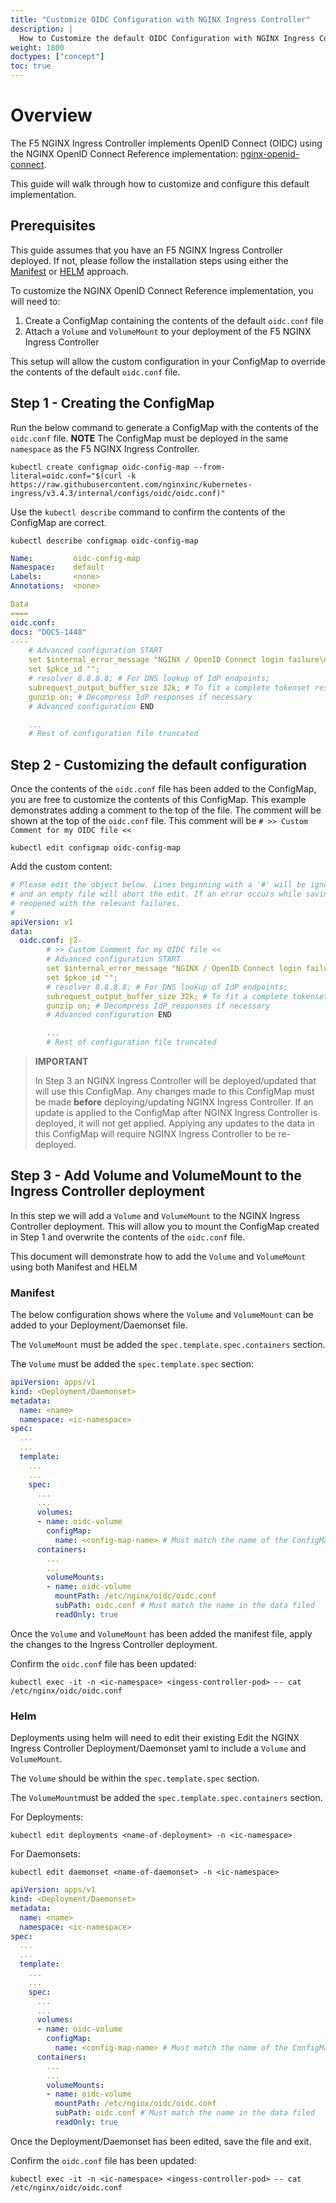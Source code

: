 ```yaml
---
title: "Customize OIDC Configuration with NGINX Ingress Controller"
description: |
  How to Customize the default OIDC Configuration with NGINX Ingress Controller
weight: 1800
doctypes: ["concept"]
toc: true
---
```


# Overview

The F5 NGINX Ingress Controller implements OpenID Connect (OIDC) using the NGINX OpenID Connect Reference implementation: [nginx-openid-connect](https://github.com/nginxinc/nginx-openid-connect).

This guide will walk through how to customize and configure this default implementation.

## Prerequisites

This guide assumes that you have an F5 NGINX Ingress Controller deployed. If not, please follow the installation steps using either the [Manifest](https://docs.nginx.com/nginx-ingress-controller/installation/installation-with-manifests/) or [HELM](https://docs.nginx.com/nginx-ingress-controller/installation/installation-with-helm/) approach.

To customize the NGINX OpenID Connect Reference implementation, you will need to:

1. Create a ConfigMap containing the contents of the default `oidc.conf` file
2. Attach a `Volume` and `VolumeMount` to your deployment of the F5 NGINX Ingress Controller

This setup will allow the custom configuration in your ConfigMap to override the contents of the default `oidc.conf` file.

## Step 1 - Creating the ConfigMap

Run the below command to generate a ConfigMap with the contents of the `oidc.conf` file.
**NOTE** The ConfigMap must be deployed in the same `namespace` as the F5 NGINX Ingress Controller.

```console
kubectl create configmap oidc-config-map --from-literal=oidc.conf="$(curl -k https://raw.githubusercontent.com/nginxinc/kubernetes-ingress/v3.4.3/internal/configs/oidc/oidc.conf)"
```

Use the `kubectl describe` command to confirm the contents of the ConfigMap are correct.

```console
kubectl describe configmap oidc-config-map
```

```yaml
Name:         oidc-config-map
Namespace:    default
Labels:       <none>
Annotations:  <none>

Data
====
oidc.conf:
docs: "DOCS-1448"
----
    # Advanced configuration START
    set $internal_error_message "NGINX / OpenID Connect login failure\n";
    set $pkce_id "";
    # resolver 8.8.8.8; # For DNS lookup of IdP endpoints;
    subrequest_output_buffer_size 32k; # To fit a complete tokenset response
    gunzip on; # Decompress IdP responses if necessary
    # Advanced configuration END

    ...
    # Rest of configuration file truncated
```

## Step 2 - Customizing the default configuration

Once the contents of the `oidc.conf` file has been added to the ConfigMap, you are free to customize the contents of this ConfigMap.
This example demonstrates adding a comment to the top of the file. The comment will be shown at the top of the `oidc.conf` file.
This comment will be `# >> Custom Comment for my OIDC file <<`

```console
kubectl edit configmap oidc-config-map
```

Add the custom content:

```yaml
# Please edit the object below. Lines beginning with a '#' will be ignored,
# and an empty file will abort the edit. If an error occurs while saving this file will be
# reopened with the relevant failures.
#
apiVersion: v1
data:
  oidc.conf: |2-
        # >> Custom Comment for my OIDC file <<
        # Advanced configuration START
        set $internal_error_message "NGINX / OpenID Connect login failure\n";
        set $pkce_id "";
        # resolver 8.8.8.8; # For DNS lookup of IdP endpoints;
        subrequest_output_buffer_size 32k; # To fit a complete tokenset response
        gunzip on; # Decompress IdP responses if necessary
        # Advanced configuration END

        ...
        # Rest of configuration file truncated
```

> **IMPORTANT**
>
> In Step 3 an NGINX Ingress Controller will be deployed/updated that will use this ConfigMap. Any changes made to this ConfigMap must be made **before** deploying/updating NGINX Ingress Controller. If an update is applied to the ConfigMap after NGINX Ingress Controller is deployed, it will not get applied. Applying any updates to the data in this ConfigMap will require NGINX Ingress Controller to be re-deployed.

## Step 3 - Add Volume and VolumeMount to the Ingress Controller deployment

In this step we will add a `Volume` and `VolumeMount` to the NGINX Ingress Controller deployment.
This will allow you to mount the ConfigMap created in Step 1 and overwrite the contents of the `oidc.conf` file.

This document will demonstrate how to add the `Volume` and `VolumeMount` using both Manifest and HELM

### Manifest

The below configuration shows where the `Volume` and `VolumeMount` can be added to your Deployment/Daemonset file.

The `VolumeMount` must be added the `spec.template.spec.containers` section.

The `Volume` must be added the `spec.template.spec` section:

```yaml
apiVersion: apps/v1
kind: <Deployment/Daemonset>
metadata:
  name: <name>
  namespace: <ic-namespace>
spec:
  ...
  ...
  template:
    ...
    ...
    spec:
      ...
      ...
      volumes:
      - name: oidc-volume
        configMap:
          name: <config-map-name> # Must match the name of the ConfigMap
      containers:
        ...
        ...
        volumeMounts:
        - name: oidc-volume
          mountPath: /etc/nginx/oidc/oidc.conf
          subPath: oidc.conf # Must match the name in the data filed
          readOnly: true
```

Once the `Volume` and `VolumeMount` has been added the manifest file, apply the changes to the Ingress Controller deployment.

Confirm the `oidc.conf` file has been updated:

```console
kubectl exec -it -n <ic-namespace> <ingess-controller-pod> -- cat /etc/nginx/oidc/oidc.conf
```

### Helm

Deployments using helm will need to edit their existing
Edit the NGINX Ingress Controller Deployment/Daemonset yaml to include a `Volume` and `VolumeMount`.

The `Volume` should be within the `spec.template.spec` section.

The `VolumeMount`must be added the `spec.template.spec.containers` section.

For Deployments:

```console
kubectl edit deployments <name-of-deployment> -n <ic-namespace>
```

For Daemonsets:

```console
kubectl edit daemonset <name-of-daemonset> -n <ic-namespace>
```

```yaml
apiVersion: apps/v1
kind: <Deployment/Daemonset>
metadata:
  name: <name>
  namespace: <ic-namespace>
spec:
  ...
  ...
  template:
    ...
    ...
    spec:
      ...
      ...
      volumes:
      - name: oidc-volume
        configMap:
          name: <config-map-name> # Must match the name of the ConfigMap
      containers:
        ...
        ...
        volumeMounts:
        - name: oidc-volume
          mountPath: /etc/nginx/oidc/oidc.conf
          subPath: oidc.conf # Must match the name in the data filed
          readOnly: true
```

Once the Deployment/Daemonset has been edited, save the file and exit.

Confirm the `oidc.conf` file has been updated:

```console
kubectl exec -it -n <ic-namespace> <ingess-controller-pod> -- cat /etc/nginx/oidc/oidc.conf
```
